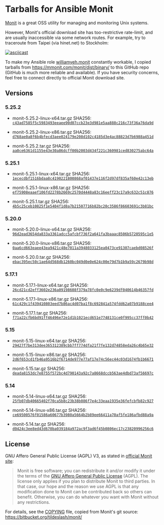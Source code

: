 Tarballs for Ansible Monit
===

[Monit](https://mmonit.com/monit/) is a great OSS utility for managing and monitoring Unix systems.

However, Monit's official download site has too-restrictive rate-limit, and are usually inaccessible via some network routes. For example, try to traceroute from Taipei (via hinet.net) to Stockholm:

[![asciicast](https://asciinema.org/a/23204.png)](https://asciinema.org/a/23204)

To make my Ansible role [williamyeh.monit](https://galaxy.ansible.com/williamyeh/monit/) constantly workable, I copied tarballs from https://mmonit.com/monit/dist/binary/ to this GitHub repo (GitHub is much more reliable and available).  If you have security concerns, feel free to connect directly to official Monit download site.


## Versions

### 5.25.2

- monit-5.25.2-linux-x64.tar.gz
  SHA256: [`c43ad7585f5c5983493eeaee90d07ccb23e3d981e5aa888c216c73f36a76da9d`](https://mmonit.com/monit/dist/binary/5.25.2/monit-5.25.2-linux-x64.tar.gz.sha256)

- monit-5.25.2-linux-x86.tar.gz
  SHA256: [`d768ae0a8f6b4bfecd3aee024179e208d102c4185d3e4ac88823d7b6988a451d`](https://mmonit.com/monit/dist/binary/5.25.2/monit-5.25.2-linux-x86.tar.gz.sha256)

- monit-5.25.2.tar.gz
  SHA256: [`aa0ce6361d1155e43e30a86dcff00b2003d434f221c360981ced830275abc64a`](https://mmonit.com/monit/dist/monit-5.25.2.tar.gz.sha256)

### 5.25.1

- monit-5.25.1-linux-x64.tar.gz
  SHA256: [`1ececdbf1516bdaa8c4190221800868af01437e116f2d97df835af60e42c13eb`](https://mmonit.com/monit/dist/binary/5.25.1/monit-5.25.1-linux-x64.tar.gz.sha256)

- monit-5.25.1-linux-x86.tar.gz
  SHA256: [`ef75908eaaef106fd2278b2669c2570d4448a83c16eeff23c17a9c632c51c876`](https://mmonit.com/monit/dist/binary/5.25.1/monit-5.25.1-linux-x86.tar.gz.sha256)

- monit-5.25.1.tar.gz
  SHA256: [`4b5c25ceb10825f1e5404f1d8a7b21507716b82bc20c3586f86603691c3b81bc`](https://mmonit.com/monit/dist/monit-5.25.1.tar.gz.sha256)


### 5.20.0

- monit-5.20.0-linux-x64.tar.gz
  SHA256: [`96d2ead3654da833a3361adcc5afcbf736f2a641fa3baaac8506b5720595c1e5`](https://mmonit.com/monit/dist/binary/5.20.0/monit-5.20.0-linux-x64.tar.gz.sha256)

- monit-5.20.0-linux-x86.tar.gz
  SHA256: [`0aa6cd663eaee43ea9421c48e7011a3948033125ea0473ce91307caebd08526f`](https://mmonit.com/monit/dist/binary/5.20.0/monit-5.20.0-linux-x86.tar.gz.sha256)

- monit-5.20.0.tar.gz
  SHA256: [`ebac395ec50c1ae64d568db1260bc049d0e0e624c00e79d7b1b9a59c2679b98d`](https://mmonit.com/monit/dist/monit-5.20.0.tar.gz.sha256)


### 5.17.1

- monit-5.17.1-linux-x64.tar.gz
  SHA256: [`26cd21cd2eff3602e236a09198608f379a78fc0e0c9e6239df040614b46357fd`](https://mmonit.com/monit/dist/binary/5.17.1/monit-5.17.1-linux-x64.tar.gz.sha256)

- monit-5.17.1-linux-x86.tar.gz
  SHA256: [`61c429c1f439410803eed7b86ac4d07ba1f8c692841a574fdd62a07b9188cee4`](https://mmonit.com/monit/dist/binary/5.17.1/monit-5.17.1-linux-x86.tar.gz.sha256)

- monit-5.17.1.tar.gz
  SHA256: [`f71a22cfb6bd91ff46496e72e1d1b1021ecd651e7748131ce0f995cc37ff0b42`](https://mmonit.com/monit/dist/monit-5.17.1.tar.gz.sha256)


### 5.15

- monit-5.15-linux-x64.tar.gz
  SHA256: [`29427f7be313dee365312389cbb7ff774dfa21f7fe132d74858eda26c4b65e32`](https://mmonit.com/monit/dist/binary/5.15/monit-5.15-linux-x64.tar.gz.sha256)

- monit-5.15-linux-x86.tar.gz
  SHA256: [`2d6f653cd1fb46a9516b2f6714de977e77af17e74c56ec44c03d1674fb1b6671`](https://mmonit.com/monit/dist/binary/5.15/monit-5.15-linux-x86.tar.gz.sha256)

- monit-5.15.tar.gz
  SHA256: [`deada8153dc7e8755f572bc4d790143a92c7a8668dccb563ae4dbd73af56697c`](https://mmonit.com/monit/dist/monit-5.15.tar.gz.sha256)


### 5.14

- monit-5.14-linux-x64.tar.gz
  SHA256: [`25fb07db40665402f70ca5b8c23b38b086f7e4c33eaa1935e36fefcbfb82c927`](https://mmonit.com/monit/dist/binary/5.14/monit-5.14-linux-x64.tar.gz.sha256)

- monit-5.14-linux-x86.tar.gz
  SHA256: [`ce69500576f01586a60677b3980a5664b2b89ee66411a70af5fe186afbd88a9a`](https://mmonit.com/monit/dist/binary/5.14/monit-5.14-linux-x86.tar.gz.sha256)

- monit-5.14.tar.gz
  SHA256: [`d0424c3ee8ed43d670ba039184a972ac9f3ad6f45b0806ec17c23820996256c6`](https://mmonit.com/monit/dist/monit-5.14.tar.gz.sha256)


## License

GNU Affero General Public License (AGPL) V3, as stated in [official Monit site](https://mmonit.com/monit/):

> Monit is free software; you can redistribute it and/or modify it under the terms of the [GNU Affero General Public License](http://www.gnu.org/licenses/agpl.html) (AGPL). The license only applies if you plan to distribute Monit to third parties. In that case, our hope and the reason we use AGPL is that any modification done to Monit can be contributed back so others can benefit. Otherwise, you can do whatever you want with Monit without any restrictions.

For details, see the [COPYING](./COPYING) file, copied from Monit's git source: https://bitbucket.org/tildeslash/monit/
